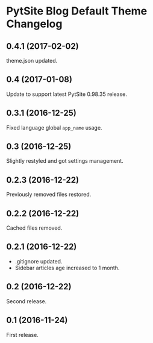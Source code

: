 # PytSite Blog Default Theme Changelog

## 0.4.1 (2017-02-02)
theme.json updated.

## 0.4 (2017-01-08)
Update to support latest PytSite 0.98.35 release.

## 0.3.1 (2016-12-25)
Fixed language global `app_name` usage.

## 0.3 (2016-12-25)
Slightly restyled and got settings management.

## 0.2.3 (2016-12-22)
Previously removed files restored.

## 0.2.2 (2016-12-22)
Cached files removed.

## 0.2.1 (2016-12-22)
- .gitignore updated.
- Sidebar articles age increased to 1 month.

## 0.2 (2016-12-22)
Second release.

## 0.1 (2016-11-24)
First release.
